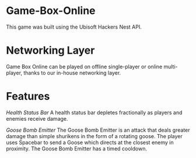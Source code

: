 # Game-Box-Online
This game was built using the Ubisoft Hackers Nest API.

# Networking Layer
Game Box Online can be played on offline single-player or online multi-player, thanks to our in-house networking layer.

# Features
_Health Status Bar_
A health status bar depletes fractionally as players and enemies receive damage.

_Goose Bomb Emitter_
The Goose Bomb Emitter is an attack that deals greater damage than simple shurikens in the form of a rotating goose. The player uses Spacebar to send a Goose which directs at the closest enemy in proximity. The Goose Bomb Emitter has a timed cooldown.

